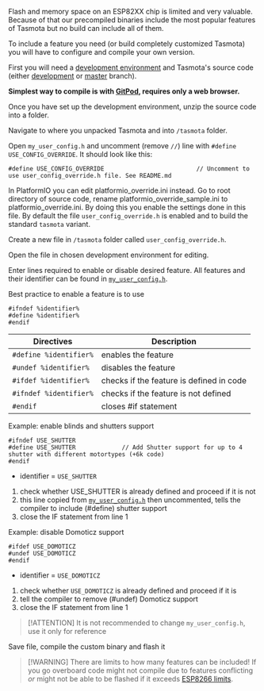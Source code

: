 Flash and memory space on an ESP82XX chip is limited and very valuable. Because of that our precompiled binaries include the most popular features of Tasmota but no build can include all of them.

To include a feature you need (or build completely customized Tasmota) you will have to configure and compile your own version.

First you will need a [development environment](installation/Flashing#flashing-and-compiling-from-source) and Tasmota's source code (either [development](https://github.com/arendst/Tasmota/archive/development.zip) or [master](https://github.com/arendst/Tasmota/archive/master.zip) branch).

**Simplest way to compile is with [GitPod](Gitpod), requires only a web browser.**

Once you have set up the development environment, unzip the source code into a folder.

Navigate to where you unpacked Tasmota and into `/tasmota` folder.

Open `my_user_config.h` and uncomment (remove `//`) line with `#define USE_CONFIG_OVERRIDE`. It should look like this:    

```
#define USE_CONFIG_OVERRIDE                          // Uncomment to use user_config_override.h file. See README.md
```

In PlatformIO you can edit platformio_override.ini instead. Go to root directory of source code, rename platformio_override_sample.ini to platformio_override.ini. By doing this you enable the settings done in this file.
By default the file `user_config_override.h` is enabled and to build the standard `tasmota` variant.
    
Create a new file in `/tasmota` folder called `user_config_override.h`.

Open the file in chosen development environment for editing.

Enter lines required to enable or disable desired feature. All features and their identifier can be found in [`my_user_config.h`](https://github.com/arendst/Tasmota/blob/development/tasmota/my_user_config.h).   

Best practice to enable a feature is to use

```
#ifndef %identifier%
#define %identifier%
#endif
```

|Directives|Description|
|---|----|
|`#define %identifier%` | enables the feature|
|`#undef %identifier%` | disables the feature|
|`#ifdef %identifier%` | checks if the feature is defined in code|
|`#ifndef %identifier%` | checks if the feature is not defined|
|`#endif` | closes #if statement|

Example: enable blinds and shutters support

```
#ifndef USE_SHUTTER
#define USE_SHUTTER             // Add Shutter support for up to 4 shutter with different motortypes (+6k code)
#endif
```

- identifier = `USE_SHUTTER`
1. check whether USE_SHUTTER is already defined and proceed if it is not
2. this line copied from [`my_user_config.h`](https://github.com/arendst/Tasmota/blob/20370820b85acf282fbf7ebec38ef2a484921a16/tasmota/my_user_config.h#L332) then uncommented, tells the compiler to include (#define) shutter support
3. close the IF statement from line 1

Example: disable Domoticz support

```
#ifdef USE_DOMOTICZ
#undef USE_DOMOTICZ                              
#endif 
```

- identifier = `USE_DOMOTICZ`
1. check whether `USE_DOMOTICZ` is already defined and proceed if it is
2. tell the compiler to remove (#undef) Domoticz support
3. close the IF statement from line 1

>[!ATTENTION] It is not recommended to change `my_user_config.h`, use it only for reference 

Save file, compile the custom binary and flash it

>[!WARNING] There are limits to how many features can be included! If you go overboard code might not compile due to features conflicting _or_ might not be able to be flashed if it exceeds [ESP8266 limits](Sensor-API#keeping-esp8266-code-compact).
